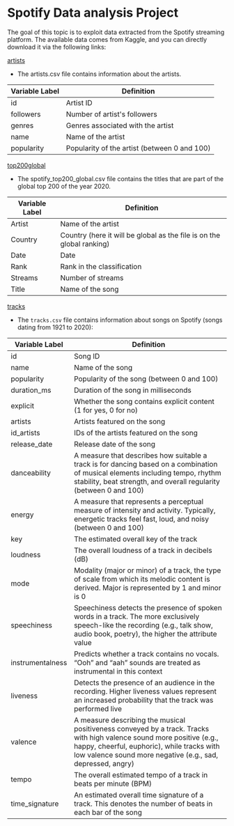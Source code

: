 <h1> Spotify Data analysis Project </h1>

The goal of this topic is to exploit data extracted from the Spotify streaming platform. The available data comes from Kaggle, and you can directly download it via the following links:


[artists](https://www.kaggle.com/datasets/rolanddutauziet/dataset-projet-spotify?select=artists.csv)
- The artists.csv file contains information about the artists.

| Variable Label | Definition |
|----------------|------------|
| id             | Artist ID  |
| followers      | Number of artist's followers |
| genres         | Genres associated with the artist |
| name           | Name of the artist |
| popularity     | Popularity of the artist (between 0 and 100) |


[top200global](https://www.kaggle.com/datasets/rolanddutauziet/dataset-projet-spotify?select=spotify_top200_global.csv)
- The spotify_top200_global.csv file contains the titles that are part of the global top 200 of the year 2020.

| Variable Label | Definition |
|----------------|------------|
| Artist         | Name of the artist |
| Country        | Country (here it will be global as the file is on the global ranking) |
| Date           | Date |
| Rank           | Rank in the classification |
| Streams        | Number of streams |
| Title          | Name of the song |


[tracks](https://www.kaggle.com/datasets/rolanddutauziet/dataset-projet-spotify?select=tracks.csv)
- The `tracks.csv` file contains information about songs on Spotify (songs dating from 1921 to 2020):

| Variable Label    | Definition |
|-------------------|------------|
| id                | Song ID |
| name              | Name of the song |
| popularity        | Popularity of the song (between 0 and 100) |
| duration_ms       | Duration of the song in milliseconds |
| explicit          | Whether the song contains explicit content (1 for yes, 0 for no) |
| artists           | Artists featured on the song |
| id_artists        | IDs of the artists featured on the song |
| release_date      | Release date of the song |
| danceability      | A measure that describes how suitable a track is for dancing based on a combination of musical elements including tempo, rhythm stability, beat strength, and overall regularity (between 0 and 100) |
| energy            | A measure that represents a perceptual measure of intensity and activity. Typically, energetic tracks feel fast, loud, and noisy (between 0 and 100) |
| key               | The estimated overall key of the track |
| loudness          | The overall loudness of a track in decibels (dB) |
| mode              | Modality (major or minor) of a track, the type of scale from which its melodic content is derived. Major is represented by 1 and minor is 0 |
| speechiness       | Speechiness detects the presence of spoken words in a track. The more exclusively speech-like the recording (e.g., talk show, audio book, poetry), the higher the attribute value |
| instrumentalness  | Predicts whether a track contains no vocals. “Ooh” and “aah” sounds are treated as instrumental in this context |
| liveness          | Detects the presence of an audience in the recording. Higher liveness values represent an increased probability that the track was performed live |
| valence           | A measure describing the musical positiveness conveyed by a track. Tracks with high valence sound more positive (e.g., happy, cheerful, euphoric), while tracks with low valence sound more negative (e.g., sad, depressed, angry) |
| tempo             | The overall estimated tempo of a track in beats per minute (BPM) |
| time_signature    | An estimated overall time signature of a track. This denotes the number of beats in each bar of the song |
